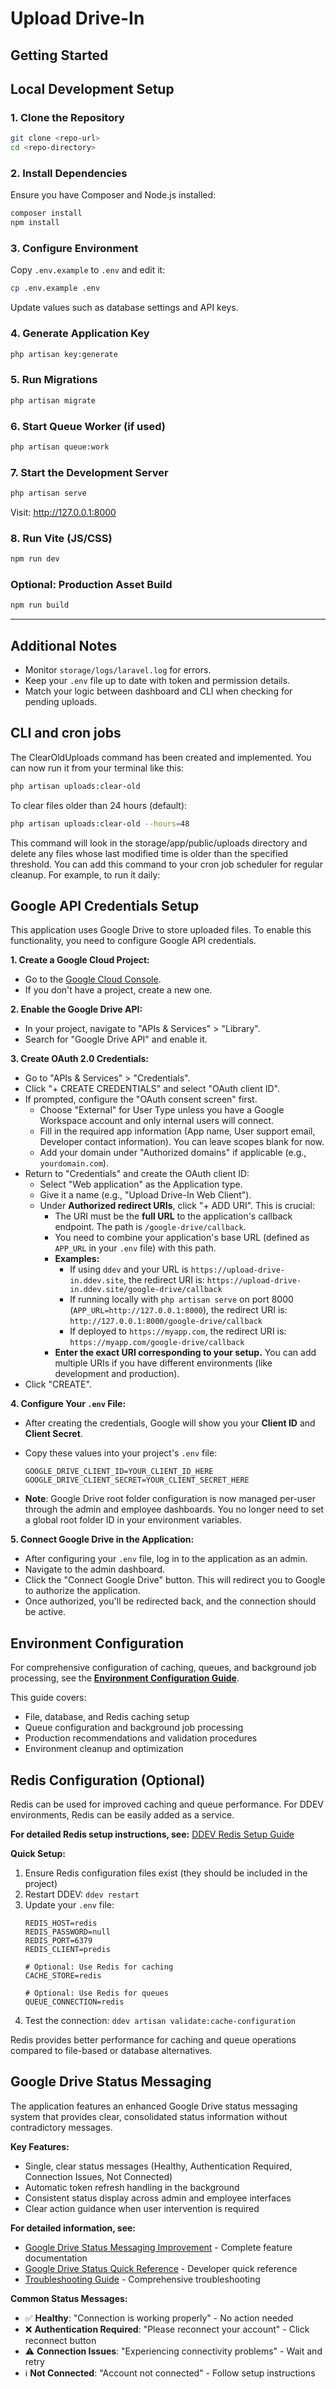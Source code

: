 # Upload Drive-In

## Getting Started

## Local Development Setup

### 1. Clone the Repository

```bash
git clone <repo-url>
cd <repo-directory>
```

### 2. Install Dependencies

Ensure you have Composer and Node.js installed:

```bash
composer install
npm install
```

### 3. Configure Environment

Copy `.env.example` to `.env` and edit it:

```bash
cp .env.example .env
```

Update values such as database settings and API keys.

### 4. Generate Application Key

```bash
php artisan key:generate
```

### 5. Run Migrations

```bash
php artisan migrate
```

### 6. Start Queue Worker (if used)

```bash
php artisan queue:work
```

### 7. Start the Development Server

```bash
php artisan serve
```

Visit: http://127.0.0.1:8000

### 8. Run Vite (JS/CSS)

```bash
npm run dev
```

### Optional: Production Asset Build

```bash
npm run build
```

---

## Additional Notes

- Monitor `storage/logs/laravel.log` for errors.
- Keep your `.env` file up to date with token and permission details.
- Match your logic between dashboard and CLI when checking for pending uploads.


## CLI and cron jobs

The ClearOldUploads command has been created and implemented.
You can now run it from your terminal like this:

```sh
php artisan uploads:clear-old
```

To clear files older than 24 hours (default):

```sh
php artisan uploads:clear-old --hours=48
```

This command will look in the storage/app/public/uploads directory and delete any files whose last modified time is older than the specified threshold. You can add this command to your cron job scheduler for regular cleanup. For example, to run it daily:


## Google API Credentials Setup

This application uses Google Drive to store uploaded files. To enable this functionality, you need to configure Google API credentials.

**1. Create a Google Cloud Project:**

*   Go to the [Google Cloud Console](https://console.cloud.google.com/).
*   If you don't have a project, create a new one.

**2. Enable the Google Drive API:**

*   In your project, navigate to "APIs & Services" > "Library".
*   Search for "Google Drive API" and enable it.

**3. Create OAuth 2.0 Credentials:**

*   Go to "APIs & Services" > "Credentials".
*   Click "+ CREATE CREDENTIALS" and select "OAuth client ID".
*   If prompted, configure the "OAuth consent screen" first.
    *   Choose "External" for User Type unless you have a Google Workspace account and only internal users will connect.
    *   Fill in the required app information (App name, User support email, Developer contact information). You can leave scopes blank for now.
    *   Add your domain under "Authorized domains" if applicable (e.g., `yourdomain.com`).
*   Return to "Credentials" and create the OAuth client ID:
    *   Select "Web application" as the Application type.
    *   Give it a name (e.g., "Upload Drive-In Web Client").
    *   Under **Authorized redirect URIs**, click "+ ADD URI". This is crucial:
        *   The URI must be the **full URL** to the application's callback endpoint. The path is `/google-drive/callback`.
        *   You need to combine your application's base URL (defined as `APP_URL` in your `.env` file) with this path.
        *   **Examples:**
            *   If using `ddev` and your URL is `https://upload-drive-in.ddev.site`, the redirect URI is: `https://upload-drive-in.ddev.site/google-drive/callback`
            *   If running locally with `php artisan serve` on port 8000 (`APP_URL=http://127.0.0.1:8000`), the redirect URI is: `http://127.0.0.1:8000/google-drive/callback`
            *   If deployed to `https://myapp.com`, the redirect URI is: `https://myapp.com/google-drive/callback`
        *   **Enter the exact URI corresponding to your setup.** You can add multiple URIs if you have different environments (like development and production).
*   Click "CREATE".

**4. Configure Your `.env` File:**

*   After creating the credentials, Google will show you your **Client ID** and **Client Secret**.
*   Copy these values into your project's `.env` file:

    ```dotenv
    GOOGLE_DRIVE_CLIENT_ID=YOUR_CLIENT_ID_HERE
    GOOGLE_DRIVE_CLIENT_SECRET=YOUR_CLIENT_SECRET_HERE
    ```

*   **Note**: Google Drive root folder configuration is now managed per-user through the admin and employee dashboards. You no longer need to set a global root folder ID in your environment variables.

**5. Connect Google Drive in the Application:**

*   After configuring your `.env` file, log in to the application as an admin.
*   Navigate to the admin dashboard.
*   Click the "Connect Google Drive" button. This will redirect you to Google to authorize the application.
*   Once authorized, you'll be redirected back, and the connection should be active.

## Environment Configuration

For comprehensive configuration of caching, queues, and background job processing, see the **[Environment Configuration Guide](docs/environment-configuration-guide.md)**.

This guide covers:
- File, database, and Redis caching setup
- Queue configuration and background job processing
- Production recommendations and validation procedures
- Environment cleanup and optimization

## Redis Configuration (Optional)

Redis can be used for improved caching and queue performance. For DDEV environments, Redis can be easily added as a service.

**For detailed Redis setup instructions, see:** [DDEV Redis Setup Guide](docs/ddev-redis-setup.md)

**Quick Setup:**

1. Ensure Redis configuration files exist (they should be included in the project)
2. Restart DDEV: `ddev restart`
3. Update your `.env` file:
   ```env
   REDIS_HOST=redis
   REDIS_PASSWORD=null
   REDIS_PORT=6379
   REDIS_CLIENT=predis
   
   # Optional: Use Redis for caching
   CACHE_STORE=redis
   
   # Optional: Use Redis for queues
   QUEUE_CONNECTION=redis
   ```
4. Test the connection: `ddev artisan validate:cache-configuration`

Redis provides better performance for caching and queue operations compared to file-based or database alternatives.

## Google Drive Status Messaging

The application features an enhanced Google Drive status messaging system that provides clear, consolidated status information without contradictory messages.

**Key Features:**
- Single, clear status messages (Healthy, Authentication Required, Connection Issues, Not Connected)
- Automatic token refresh handling in the background
- Consistent status display across admin and employee interfaces
- Clear action guidance when user intervention is required

**For detailed information, see:**
- [Google Drive Status Messaging Improvement](docs/google-drive-status-messaging-improvement.md) - Complete feature documentation
- [Google Drive Status Quick Reference](docs/quick-reference/google-drive-status-quick-reference.md) - Developer quick reference
- [Troubleshooting Guide](docs/troubleshooting/google-drive-connection-issues.md) - Comprehensive troubleshooting

**Common Status Messages:**
- ✅ **Healthy**: "Connection is working properly" - No action needed
- ❌ **Authentication Required**: "Please reconnect your account" - Click reconnect button
- ⚠️ **Connection Issues**: "Experiencing connectivity problems" - Wait and retry
- ℹ️ **Not Connected**: "Account not connected" - Follow setup instructions
